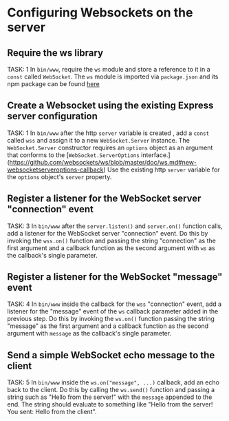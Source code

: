 # Configuring Websockets on the server

## Require the ws library
TASK: 1
In `bin/www`, require the `ws` module and store a reference to it in a `const` called `WebSocket`. The `ws` module is imported via `package.json` and its npm package can be found [here](https://www.npmjs.com/package/ws)

## Create a Websocket using the existing Express server configuration
TASK: 1
In `bin/www` after the http `server` variable is created , add a `const` called `wss` and assign it to a new 
`WebSocket.Server` instance. The `WebSocket.Server` constructor requires an `options` object as an argument that conforms to the [`WebSocket.ServerOptions` interface.] (https://github.com/websockets/ws/blob/master/doc/ws.md#new-websocketserveroptions-callback) Use the existing http `server` variable
for the `options` object's `server` property.

## Register a listener for the WebSocket server "connection" event
TASK: 3
In `bin/www` after the `server.listen()` and `server.on()` function calls, add a listener for the WebSocket server "connection" event. Do this by invoking the `wss.on()` function and passing the string "connection" as the first argument and a callback function as the second argument with `ws` as the callback's single parameter.

## Register a listener for the WebSocket "message" event
TASK: 4
In `bin/www` inside the callback for the `wss` "connection" event, add a listener for the "message" event of the `ws` callback parameter added in the previous step. Do this by invoking the `ws.on()` function passing the string "message" as the first argument and a callback function as the second argument with `message` as the callback's single parameter.

## Send a simple WebSocket echo message to the client
TASK: 5
In `bin/www` inside the `ws.on("message", ...)` callback, add an echo back to the client. Do this by calling the `ws.send()` function and passing a string such as "Hello from the server!" with the `message` appended to the end. The string should evaluate to something like "Hello from the server! You sent: Hello from the client".

